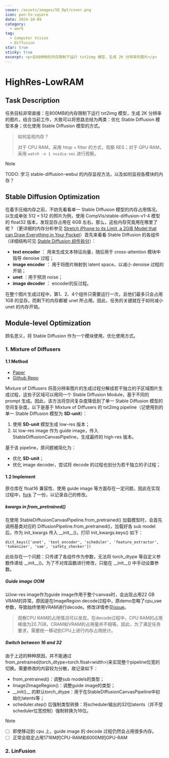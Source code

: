```yaml
---
cover: /assets/images/SD_Opt/cover.png
icon: pen-to-square
date: 2024-10-09
category:
  - work
tag:
  - Computer Vision
  - Diffusion
star: true
sticky: true
excerpt: <p>在800MB的内存限制下运行 txt2img 模型，生成 2K 分辨率的图片</p>
---
```


# HighRes-LowRAM

## Task Description

任务目标非常直接：在800MB的内存限制下运行 txt2img 模型，生成 2K 分辨率的图片。结合当前工作，大致可以将思路总结为两类：优化 Stable Diffusion 模型本身；优化使用 Stable Diffusion 模型的方式。

> 如何监视内存？
>
> 对于 CPU RAM，采用 htop + filter 的方式，观察 RES；对于 GPU RAM，采用 `watch -n 1 nvidia-smi` 进行观察。

> [!note]
>
> TODO: 学习 stable-diffusion-webui 的内存监视方法，以及如何监视各模块的内存？

## Stable Diffusion Optimization

在着手压缩内存之前，不妨先看看单一 Stable Diffusion 模型的内存占用情况。以生成单张 $512 \times 512$ 的照片为例，使用 CompVis/stable-diffusion-v1-4 模型的 float32 版本，发现显存占用在 6GB 左右。那么，这些内存究竟用在哪里了呢？（更详细的内存分析参见 [Stretch iPhone to its Limit, a 2GiB Model that can Draw Everything in Your Pocket](https://liuliu.me/eyes/stretch-iphone-to-its-limit-a-2gib-model-that-can-draw-everything-in-your-pocket/)）首先来看看 Stable Diffusion 的各组件（详细结构可见 [Stable Diffusion 组件拆分](/todo.md)）：

- **text encoder** ： 用来生成文本特征向量，随后用于 cross-attention 模块中指导 denoise 过程；
- **image encoder** ： 用于将图片映射到 latent space，以减小 denoise 过程的开销；
- **unet** ：用于预测 noise；
- **image decoder** ： encoder的反过程。

在整个图片生成过程中，第1、2、4个组件只需要运行一次，且他们最多只会占用 1GB 的显存。而剩下的内存都被 unet 所占用。因此，任务的关键就在于如何减小 unet 的内存开销。

## Module-level Optimization

顾名思义，将 Stable Diffusion 作为一个模块使用，优化使用方式。

### 1. Mixture of Diffusers

#### 1.1 Method

- <HopeIcon icon="archive"/> [Paper](https://arxiv.org/abs/2302.02412)
- <i class="fa-brands fa-github"></i> [Github Repo](https://github.com/albarji/mixture-of-diffusers)

Mixture of Diffusers 将高分辨率图片的生成过程分解成若干独立的子区域图片生成过程，这些子区域可以用同一个 Stable Diffusion Module，基于不同的 prompt 生成。因此，该方法将空间复杂度降低到了单一 Stable Diffusion 模型的空间复杂度。以下是基于 Mixture of Diffusers 的 txt2img pipeline（记使用到的单一 Stable Diffusion 模型为 **SD-unit**）：

1. 使用 **SD-unit** 模型生成 low-res 版本；
2. 以 low-res image 作为 guide image，传入 StableDiffusionCanvasPipeline，生成最终的 high-res 版本。

基于该 pipeline，原问题被简化为：

- 优化 **SD-unit**；
- 优化 image decoder，尝试将 decode 的过程也划分为若干独立的子过程；

#### 1.2 Implement

原仓库在 float16 兼容性、使用 guide image 等方面存在一定问题，因此在实现过程中，[fork](https://github.com/zhangmxxx/mixture-of-diffusers) 了一份，以记录自己的修改。

##### kwargs in from_pretrained()

在使用 StableDiffusionCanvasPipeline.from_pretrained() 加载模型时，会首先调用基类对应的 DiffusionPipeline.from_pretrained()，加载好各 sub model 后，作为 init_kwargs 传入 \_\_init\_\_()。打印 init_kwargs.keys() 如下：

```
dict_keys(['unet', 'text_encoder', 'scheduler', 'feature_extractor', 'tokenizer', 'vae', 'safety_checker'])
```

此处存在一个问题：只传递了各组件作为参数，无法将 torch_dtype 等自定义参数传递给 \_\_init\_\_()。为了不对库函数进行修改，只能在 \_\_init\_\_() 中手动设置参数。

##### Guide image OOM

以low-res image作为guide image作用于整个canvas时，会出现占用22 GB VRAM的异常。原因是在ImageRegion decode过程中，原demo忽略了cpu_vae参数，导致始终使用VRAM进行decode。修改详情参见[issue](https://github.com/albarji/mixture-of-diffusers/issues/17)。

> 观察CPU RAM的占用情况可以发现，在decode过程中，CPU RAM的占用峰值为20.7GB，CRAM和VRAM的占用量并不相等。因此，为了满足任务要求，需要统一移动到CPU上进行内存占用统计。

##### Switch between 16 and 32

由于上述的种种原因，并不能通过 from_pretrained(torch_dtype=torch.float\<width\>)来实现整个pipeline位宽的切换。需要修改的内容较为分散，故记录如下：

- from_pretrained()：调整sub models的类型；
- Image2ImageRegion()：调整guide image的类型；
- \_\_init()\_\_ 的默认torch_dtype：用于在StableDiffusionCanvasPipeline中初始化latents等；
- scheduler.step() 后强制类型转换：将scheduler输出的32位latents（并不受scheduler位宽控制）强制转换为16位。

> [!note]
>
> - [ ] 即使移动到 cpu 上，guide image 的 decode 过程仍然会占用很多内存。
> - [ ] 正常会稳定占用1716M的CPU-RAM和6000M的GPU-RAM



### 2. LinFusion

